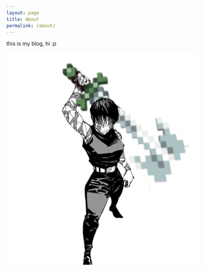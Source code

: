 ```yaml
---
layout: page
title: About
permalink: /about/
---
```


this is my blog, hi :p

![axemaki](/assets/axemaki.png)
    <style>
        body { /* background-image: url('axemaki.png');  Path to your image */ 
    background-color:#baddab;
    background-position: center; /* Center the image */ 
    background-repeat: no-repeat; /* Prevent repetition */ 
    height: 100vh; /* Full height of the viewport */ 
    margin: 0; /* Remove default margin */ 
            } 
    </style>

